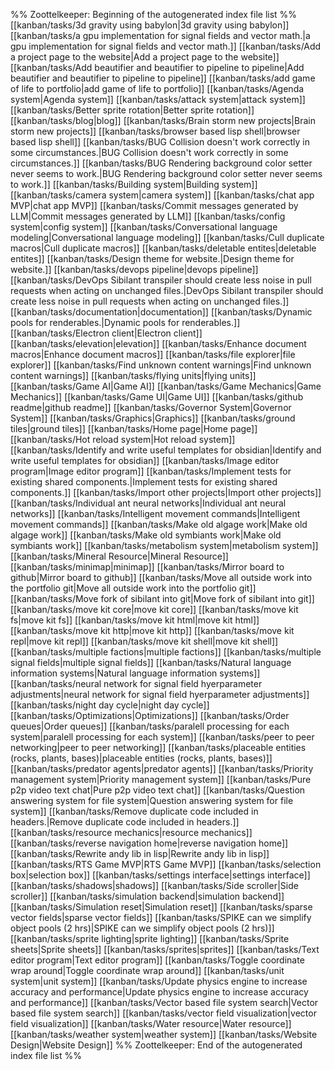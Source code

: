 %% Zoottelkeeper: Beginning of the autogenerated index file list  %%
 [[kanban/tasks/3d gravity using babylon|3d gravity using babylon]]
 [[kanban/tasks/a gpu implementation for signal fields and vector math.|a gpu implementation for signal fields and vector math.]]
 [[kanban/tasks/Add a project page to the website|Add a project page to the website]]
 [[kanban/tasks/Add beautifier and beautifier to pipeline to pipeline|Add beautifier and beautifier to pipeline to pipeline]]
 [[kanban/tasks/add game of life to portfolio|add game of life to portfolio]]
 [[kanban/tasks/Agenda system|Agenda system]]
 [[kanban/tasks/attack system|attack system]]
 [[kanban/tasks/Better sprite rotation|Better sprite rotation]]
 [[kanban/tasks/blog|blog]]
 [[kanban/tasks/Brain storm new projects|Brain storm new projects]]
 [[kanban/tasks/browser based lisp shell|browser based lisp shell]]
 [[kanban/tasks/BUG Collision doesn't work correctly in some circumstances.|BUG Collision doesn't work correctly in some circumstances.]]
 [[kanban/tasks/BUG Rendering background color setter never seems to work.|BUG Rendering background color setter never seems to work.]]
 [[kanban/tasks/Building system|Building system]]
 [[kanban/tasks/camera system|camera system]]
 [[kanban/tasks/chat app MVP|chat app MVP]]
 [[kanban/tasks/Commit messages generated by LLM|Commit messages generated by LLM]]
 [[kanban/tasks/config system|config system]]
 [[kanban/tasks/Conversational language modeling|Conversational language modeling]]
 [[kanban/tasks/Cull duplicate macros|Cull duplicate macros]]
 [[kanban/tasks/deletable entites|deletable entites]]
 [[kanban/tasks/Design theme for website.|Design theme for website.]]
 [[kanban/tasks/devops pipeline|devops pipeline]]
 [[kanban/tasks/DevOps Sibilant transpiler should create less noise in pull requests when acting on unchanged files.|DevOps Sibilant transpiler should create less noise in pull requests when acting on unchanged files.]]
 [[kanban/tasks/documentation|documentation]]
 [[kanban/tasks/Dynamic pools for renderables.|Dynamic pools for renderables.]]
 [[kanban/tasks/Electron client|Electron client]]
 [[kanban/tasks/elevation|elevation]]
 [[kanban/tasks/Enhance document macros|Enhance document macros]]
 [[kanban/tasks/file explorer|file explorer]]
 [[kanban/tasks/Find unknown content warnings|Find unknown content warnings]]
 [[kanban/tasks/flying units|flying units]]
 [[kanban/tasks/Game AI|Game AI]]
 [[kanban/tasks/Game Mechanics|Game Mechanics]]
 [[kanban/tasks/Game UI|Game UI]]
 [[kanban/tasks/github readme|github readme]]
 [[kanban/tasks/Governor System|Governor System]]
 [[kanban/tasks/Graphics|Graphics]]
 [[kanban/tasks/ground tiles|ground tiles]]
 [[kanban/tasks/Home page|Home page]]
 [[kanban/tasks/Hot reload system|Hot reload system]]
 [[kanban/tasks/Identify and write useful templates for obsidian|Identify and write useful templates for obsidian]]
 [[kanban/tasks/Image editor program|Image editor program]]
 [[kanban/tasks/Implement tests for existing shared components.|Implement tests for existing shared components.]]
 [[kanban/tasks/Import other projects|Import other projects]]
 [[kanban/tasks/Individual ant neural networks|Individual ant neural networks]]
 [[kanban/tasks/Intelligent movement commands|Intelligent movement commands]]
 [[kanban/tasks/Make old algage work|Make old algage work]]
 [[kanban/tasks/Make old symbiants work|Make old symbiants work]]
 [[kanban/tasks/metabolism system|metabolism system]]
 [[kanban/tasks/Mineral Resource|Mineral Resource]]
 [[kanban/tasks/minimap|minimap]]
 [[kanban/tasks/Mirror board to github|Mirror board to github]]
 [[kanban/tasks/Move all outside work into the portfolio git|Move all outside work into the portfolio git]]
 [[kanban/tasks/Move fork of sibilant into git|Move fork of sibilant into git]]
 [[kanban/tasks/move kit core|move kit core]]
 [[kanban/tasks/move kit fs|move kit fs]]
 [[kanban/tasks/move kit html|move kit html]]
 [[kanban/tasks/move kit http|move kit http]]
 [[kanban/tasks/move kit repl|move kit repl]]
 [[kanban/tasks/move kit shell|move kit shell]]
 [[kanban/tasks/multiple factions|multiple factions]]
 [[kanban/tasks/multiple signal fields|multiple signal fields]]
 [[kanban/tasks/Natural language information systems|Natural language information systems]]
 [[kanban/tasks/neural network for signal field hyerparameter adjustments|neural network for signal field hyerparameter adjustments]]
 [[kanban/tasks/night day cycle|night day cycle]]
 [[kanban/tasks/Optimizations|Optimizations]]
 [[kanban/tasks/Order queues|Order queues]]
 [[kanban/tasks/paralell processing for each system|paralell processing for each system]]
 [[kanban/tasks/peer to peer networking|peer to peer networking]]
 [[kanban/tasks/placeable entities (rocks, plants, bases)|placeable entities (rocks, plants, bases)]]
 [[kanban/tasks/predator agents|predator agents]]
 [[kanban/tasks/Priority management system|Priority management system]]
 [[kanban/tasks/Pure p2p video text chat|Pure p2p video text chat]]
 [[kanban/tasks/Question answering system for file system|Question answering system for file system]]
 [[kanban/tasks/Remove duplicate code included in headers.|Remove duplicate code included in headers.]]
 [[kanban/tasks/resource mechanics|resource mechanics]]
 [[kanban/tasks/reverse navigation home|reverse navigation home]]
 [[kanban/tasks/Rewrite andy lib in lisp|Rewrite andy lib in lisp]]
 [[kanban/tasks/RTS Game MVP|RTS Game MVP]]
 [[kanban/tasks/selection box|selection box]]
 [[kanban/tasks/settings interface|settings interface]]
 [[kanban/tasks/shadows|shadows]]
 [[kanban/tasks/Side scroller|Side scroller]]
 [[kanban/tasks/simulation backend|simulation backend]]
 [[kanban/tasks/Simulation reset|Simulation reset]]
 [[kanban/tasks/sparse vector fields|sparse vector fields]]
 [[kanban/tasks/SPIKE can we simplify object pools (2 hrs)|SPIKE can we simplify object pools (2 hrs)]]
 [[kanban/tasks/sprite lighting|sprite lighting]]
 [[kanban/tasks/Sprite sheets|Sprite sheets]]
 [[kanban/tasks/sprites|sprites]]
 [[kanban/tasks/Text editor program|Text editor program]]
 [[kanban/tasks/Toggle coordinate wrap around|Toggle coordinate wrap around]]
 [[kanban/tasks/unit system|unit system]]
 [[kanban/tasks/Update physics engine to increase accuracy and performance|Update physics engine to increase accuracy and performance]]
 [[kanban/tasks/Vector based file system search|Vector based file system search]]
 [[kanban/tasks/vector field visualization|vector field visualization]]
 [[kanban/tasks/Water resource|Water resource]]
 [[kanban/tasks/weather system|weather system]]
 [[kanban/tasks/Website Design|Website Design]]
%% Zoottelkeeper: End of the autogenerated index file list  %%
